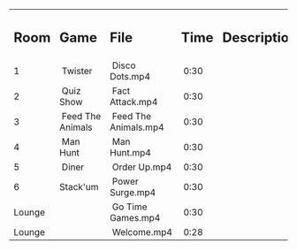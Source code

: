 <table>
<tbody>
<tr>
<td>
<h2>Room</h2>
</td>
<td>
<h2>Game</h2>
</td>
<td>
<h2>File</h2>
</td>
<td>
<h2>Time</h2>
</td>
<td>
<h2>Description</h2>
</td>
</tr>
<tr>
<td>1</td>
<td>&nbsp;Twister</td>
<td>&nbsp;Disco Dots.mp4</td>
<td>&nbsp;0:30</td>
<td>&nbsp;</td>
</tr>
<tr>
<td>2</td>
<td>&nbsp;Quiz Show</td>
<td>&nbsp;Fact Attack.mp4</td>
<td>&nbsp;0:30</td>
<td>&nbsp;</td>
</tr>
<tr>
<td>3</td>
<td>&nbsp;Feed The Animals</td>
<td>&nbsp;Feed The Animals.mp4</td>
<td>&nbsp;0:30</td>
<td>&nbsp;</td>
</tr>
<tr>
<td>4</td>
<td>&nbsp;Man Hunt</td>
<td>&nbsp;Man Hunt.mp4</td>
<td>&nbsp;0:30</td>
<td>&nbsp;</td>
</tr>
<tr>
<td>5</td>
<td>&nbsp;Diner</td>
<td>&nbsp;Order Up.mp4</td>
<td>&nbsp;0:30</td>
<td>&nbsp;</td>
</tr>
<tr>
<td>6</td>
<td>Stack'um&nbsp;</td>
<td>&nbsp;Power Surge.mp4</td>
<td>&nbsp;0:30</td>
<td>&nbsp;</td>
</tr>
<tr>
<td>Lounge</td>
<td>&nbsp;</td>
<td>&nbsp;Go Time Games.mp4</td>
<td>&nbsp;0:30</td>
<td>&nbsp;</td>
</tr>
<tr>
<td>Lounge</td>
<td>&nbsp;</td>
<td>&nbsp;Welcome.mp4</td>
<td>&nbsp;0:28</td>
<td>&nbsp;</td>
</tr>
</tbody>
</table>
